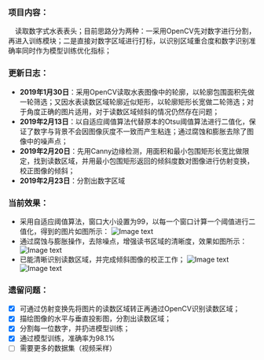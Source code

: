 ### 项目内容：
&emsp;读取数字式水表表头；目前思路分为两种：一采用OpenCV先对数字进行分割，再进入训练模块；二是直接对数字区域进行打标，以识别区域重合度和数字识别准确率同时作为模型训练优化指标；

### 更新日志：
- **2019年1月30日**：采用OpenCV读取水表图像中的轮廓，以轮廓包围面积先做一轮筛选；又因水表读数区域轮廓近似矩形，以轮廓矩形长宽做二轮筛选；对于角度正确的图片适用，对于读数区域倾斜的情况仍然存在问题；
- **2019年2月13日**：以自适应阈值算法代替原本的Otsu阈值算法进行二值化，保证了数字与背景不会因图像灰度不一致而产生粘连；通过腐蚀和膨胀去除了图像中的噪声点；
- **2019年2月20日**：先用Canny边缘检测，用面积和最小包围矩形长宽比做限定，找到读数区域，并用最小包围矩形返回的倾斜度数对图像进行仿射变换，校正图像的倾斜；
- **2019年2月23日**：分割出数字区域

### 当前效果：
- 采用自适应阈值算法，窗口大小设置为99，以每一个窗口计算一个阈值进行二值化，得到的图片如图所示：
![Image text](https://github.com/LaterBetterThanNever/water-meter-reader/blob/master/display/2-13-3.png)
- 通过腐蚀与膨胀操作，去除噪点，增强读书区域的清晰度，效果如图所示：
![Image text](https://github.com/LaterBetterThanNever/water-meter-reader/blob/master/display/2-13-4.png)
- 已能清晰识别读数区域，并完成倾斜图像的校正工作；
![Image text](https://github.com/LaterBetterThanNever/water-meter-reader/blob/master/display/2-20-1.png)
![Image text](https://github.com/LaterBetterThanNever/water-meter-reader/blob/master/display/2-23-1.png)

### 遗留问题：
- [x] 可通过仿射变换先将图片的读数区域转正再通过OpenCV识别读数区域；
- [x] 描绘图像的水平与垂直投影图，分割出读数区域；
- [x] 分割每一位数字，并扔进模型训练；
- [x] 通过模型训练，准确率为98.1%
- [ ] 需要更多的数据集（视频采样）
